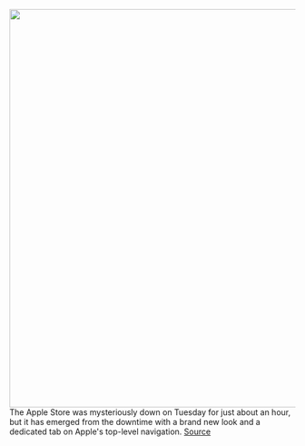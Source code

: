 <img src='https://cdn.vox-cdn.com/thumbor/npoExY40LWB0gogXelGBGWoxvAY=/0x0:2900x2094/1200x800/filters:focal(1218x815:1682x1279)/cdn.vox-cdn.com/uploads/chorus_image/image/69675187/Screen_Shot_2021_08_03_at_4.50.24_PM.0.png' width='700px' /><br/>
The Apple Store was mysteriously down on Tuesday for just about an hour, but it has emerged from the downtime with a brand new look and a dedicated tab on Apple's top-level navigation.
<a href='https://www.theverge.com/2021/8/3/22608636/apple-online-store-redesign-2021-launch-cards'> Source <a/>